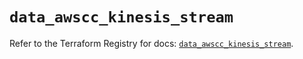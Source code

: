 # `data_awscc_kinesis_stream`

Refer to the Terraform Registry for docs: [`data_awscc_kinesis_stream`](https://registry.terraform.io/providers/hashicorp/awscc/0.70.0/docs/data-sources/kinesis_stream).
